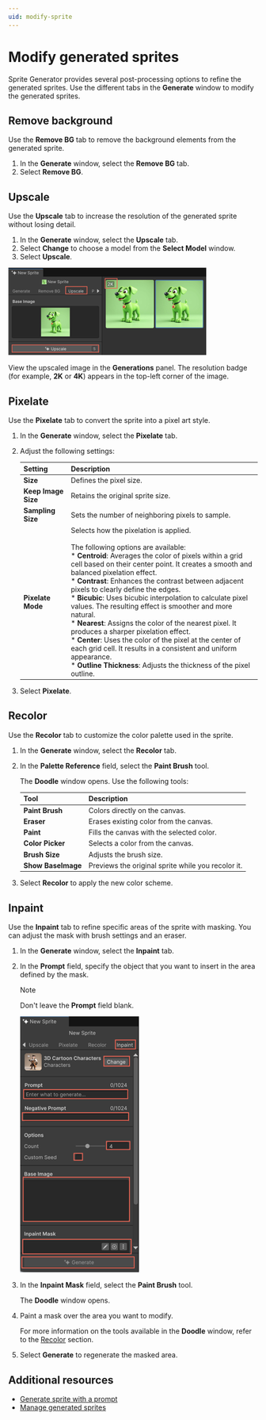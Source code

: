 ```yaml
---
uid: modify-sprite
---
```


# Modify generated sprites

Sprite Generator provides several post-processing options to refine the generated sprites. Use the different tabs in the **Generate** window to modify the generated sprites.

## Remove background

Use the **Remove BG** tab to remove the background elements from the generated sprite.

1. In the **Generate** window, select the **Remove BG** tab.
1. Select **Remove BG**.

## Upscale

Use the **Upscale** tab to increase the resolution of the generated sprite without losing detail.

1. In the **Generate** window, select the **Upscale** tab.
1. Select **Change** to choose a model from the **Select Model** window.
1. Select **Upscale**.

![Sprite Generator Upscale tab shows two green cartoon dog sprites, with a 2K badge on the upscaled version.](../images/upscale.png)

View the upscaled image in the **Generations** panel. The resolution badge (for example, **2K** or **4K**) appears in the top-left corner of the image.

## Pixelate

Use the **Pixelate** tab to convert the sprite into a pixel art style.

1. In the **Generate** window, select the **Pixelate** tab.
1. Adjust the following settings:

   | Setting | Description |
   | ------- | ----------- |
   | **Size** | Defines the pixel size. |
   | **Keep Image Size** | Retains the original sprite size. |
   | **Sampling Size** | Sets the number of neighboring pixels to sample. |
   | **Pixelate Mode** | Selects how the pixelation is applied.<br><br>The following options are available:<br> * **Centroid**: Averages the color of pixels within a grid cell based on their center point. It creates a smooth and balanced pixelation effect.<br> * **Contrast**: Enhances the contrast between adjacent pixels to clearly define the edges.<br>* **Bicubic**: Uses bicubic interpolation to calculate pixel values. The resulting effect is smoother and more natural.<br>* **Nearest**: Assigns the color of the nearest pixel. It produces a sharper pixelation effect.<br> * **Center**: Uses the color of the pixel at the center of each grid cell. It results in a consistent and uniform appearance.<br> * **Outline Thickness**: Adjusts the thickness of the pixel outline. |
1. Select **Pixelate**.

## Recolor

Use the **Recolor** tab to customize the color palette used in the sprite.

1. In the **Generate** window, select the **Recolor** tab.
1. In the **Palette Reference** field, select the **Paint Brush** tool.

   The **Doodle** window opens. Use the following tools:

   | Tool | Description |
   | ---- | ----------- |
   | **Paint Brush** | Colors directly on the canvas. |
   | **Eraser** | Erases existing color from the canvas. |
   | **Paint** | Fills the canvas with the selected color. |
   | **Color Picker** | Selects a color from the canvas. |
   | **Brush Size** | Adjusts the brush size. |
   | **Show BaseImage** | Previews the original sprite while you recolor it. |
1. Select **Recolor** to apply the new color scheme.

## Inpaint

Use the **Inpaint** tab to refine specific areas of the sprite with masking. You can adjust the mask with brush settings and an eraser.

1. In the **Generate** window, select the **Inpaint** tab.
1. In the **Prompt** field, specify the object that you want to insert in the area defined by the mask.

   > [!NOTE]
   > Don't leave the **Prompt** field blank.

    ![Inpaint tab with fields to mask the sprite](../images/Inpaint.png)

1. In the **Inpaint Mask** field, select the **Paint Brush** tool.

   The **Doodle** window opens.
1. Paint a mask over the area you want to modify.

   For more information on the tools available in the **Doodle** window, refer to the [Recolor](#recolor) section.

1. Select **Generate** to regenerate the masked area.

## Additional resources

* [Generate sprite with a prompt](xref:generate-sprite)
* [Manage generated sprites](xref:manage-sprite)